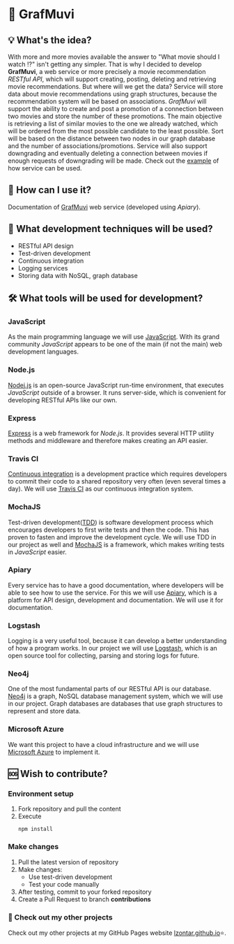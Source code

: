 # :movie_camera: GrafMuvi
## :bulb: What's the idea?
With more and more movies available the answer to "What movie should I watch :interrobang:" isn't getting any simpler. That is why I decided to develop **GrafMuvi**, a web service or more precisely a movie recommendation *RESTful API*, which will support creating, posting, deleting and retrieving movie recommendations. But where will we get the data? Service will store data about movie recommendations using graph structures, because the recommendation system will be based on associations. *GrafMuvi* will support the ability to create and post a promotion of a connection between two movies and store the number of these promotions. The main objective is retrieving a list of similar movies to the one we already watched, which will be ordered from the most possible candidate to the least possible. Sort will be based on the distance between two nodes in our graph database and the number of associations/promotions. Service will also support downgrading and eventually deleting a connection between movies if enough requests of downgrading will be made.
Check out the [example](https://github.com/lzontar/GrafMuvi/blob/master/Example.pdf) of how service can be used.
## :page_with_curl: How can I use it?
Documentation of [GrafMuvi](https://grafmuvi.docs.apiary.io/#) web service (developed using *Apiary*).
## :blue_book: What development techniques will be used?
- RESTful API design
- Test-driven development
- Continuous integration
- Logging services
- Storing data with NoSQL, graph database
## :hammer_and_wrench: What tools will be used for development?
### JavaScript
As the main programming language we will use [JavaScript](https://www.javascript.com/). With its grand community *JavaScript* appears to be one of the main (if not the main) web development languages.
### Node.js
[Nodej.js](https://nodejs.org/en/) is an open-source JavaScript run-time environment, that executes *JavaScript* outside of a browser. It runs server-side, which is convenient for developing RESTful APIs like our own.  
### Express
[Express](http://expressjs.com/) is a web framework for *Node.js*. It provides several HTTP utility methods and middleware and therefore makes creating an API easier.
### Travis CI
[Continuous integration](https://en.wikipedia.org/wiki/Continuous_integration) is a development practice which requires developers to commit their code to a shared repository very often (even several times a day). We will use [Travis CI](https://travis-ci.com/) as our continuous integration system.
### MochaJS
Test-driven development([TDD](https://en.wikipedia.org/wiki/Test-driven_development)) is software development process which encourages developers to first write tests and then the code. This has proven to fasten and improve the development cycle. We will use TDD in our project as well and [MochaJS](https://mochajs.org/) is a framework, which makes writing tests in *JavaScript* easier.
### Apiary
Every service has to have a good documentation, where developers will be able to see how to use the service. For this we will use [Apiary](https://apiary.io/), which is a platform for API design, development and documentation. We will use it for documentation.
### Logstash
Logging is a very useful tool, because it can develop a better understanding of how a program works. In our project we will use [Logstash](https://www.elastic.co/products/logstash), which is an open source tool for collecting, parsing and storing logs for future.
### Neo4j
One of the most fundamental parts of our RESTful API is our database. [Neo4j](https://neo4j.com/) is a graph, NoSQL database management system, which we will use in our project. Graph databases are databases that use graph structures to represent and store data.
### Microsoft Azure
We want this project to have a cloud infrastructure and we will use [Microsoft Azure](https://azure.microsoft.com/en-us/) to implement it.

## :sos: Wish to contribute?
### Environment setup
1. Fork repository and pull the content
2. Execute
   ```
   npm install
   ```
### Make changes
1. Pull the latest version of repository
2. Make changes:
   - Use test-driven development
   - Test your code manually
3. After testing, commit to your forked repository
4. Create a Pull Request to branch **contributions**

### :link: Check out my other projects
Check out my other projects at my GitHub Pages website [lzontar.github.io](https://lzontar.github.io):star:.
